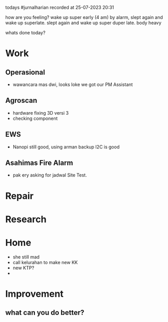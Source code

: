 todays #jurnalharian  recorded at 25-07-2023 20:31

how are you feeling?
wake up super early (4 am) by alarm, slept again and wake up superlate. slept again and wake up super duper late. body heavy

whats done today?
# Work
## Operasional
- wawancara mas dwi, looks loke we got our PM Assistant

## Agroscan
- hardware fixing 3D versi 3
- checking component

## EWS
- Nanopi still good, using arman backup I2C is good

## Asahimas Fire Alarm
- pak ery asking for jadwal Site Test.

# Repair

# Research

# Home
- she still mad
- call kelurahan to make new KK
- new KTP?
- 
# Improvement
what can you do better?
- 